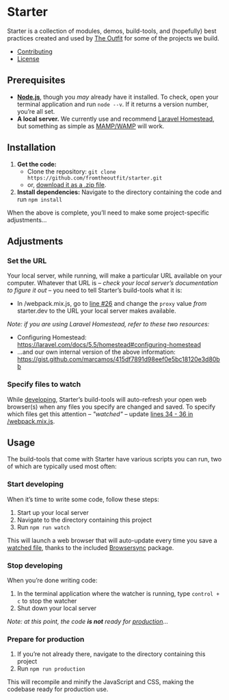 # Starter

Starter is a collection of modules, demos, build-tools, and (hopefully) best practices created and used by [The Outfit](https://theout.fit/) for some of the projects we build.

* [Contributing](https://github.com/fromtheoutfit/starter/blob/master/_docs/starter/contributing.md)
* [License](https://github.com/fromtheoutfit/starter/blob/master/_docs/starter/license.txt)

## Prerequisites

* [**Node.js**](https://nodejs.org/), though you _may_ already have it installed. To check, open your  terminal application and run `node --v`. If it returns a version number, you’re all set.
* **A local server.** We currently use and recommend [Laravel Homestead](https://laravel.com/docs/5.5/homestead), but something as simple as [MAMP/WAMP](https://www.mamp.info/) will work.

## Installation

1. **Get the code:**
    * Clone the repository: `git clone https://github.com/fromtheoutfit/starter.git`
    * or, [download it as a .zip file](https://github.com/fromtheoutfit/starter/archive/master.zip).
2. **Install dependencies:** Navigate to the directory containing the code and run `npm install`

When the above is complete, you’ll need to make some project-specific adjustments…

## Adjustments

### Set the URL

Your local server, while running, will make a particular URL available on your computer. Whatever that URL is – _check your local server’s documentation to figure it out_ – you need to tell Starter’s build-tools what it is:

* In /webpack.mix.js, go to [line #26](https://github.com/fromtheoutfit/starter/blob/master/webpack.mix.js#L26) and change the `proxy` value _from_ starter.dev to the URL your local server makes available.

_Note: if you are using Laravel Homestead, refer to these two resources:_

* Configuring Homestead: https://laravel.com/docs/5.5/homestead#configuring-homestead
* …and our own internal version of the above information: https://gist.github.com/marcamos/415df7891d98eef0e5bc18120e3d80bb

### Specify files to watch

While [developing](#start-developing), Starter’s build-tools will auto-refresh your open web browser(s) when any files you specify are changed and saved. To specify which files get this attention – _"watched"_ – update [lines 34 - 36 in /webpack.mix.js](https://github.com/fromtheoutfit/starter/blob/master/webpack.mix.js#L34-L36).

## Usage

The build-tools that come with Starter have various scripts you can run, two of which are typically used most often:

### Start developing

When it’s time to write some code, follow these steps:

1. Start up your local server
2. Navigate to the directory containing this project
3. Run `npm run watch`

This will launch a web browser that will auto-update every time you save a [watched file](#specify-files-to-watch), thanks to the included [Browsersync](https://www.browsersync.io/) package.

### Stop developing

When you’re done writing code:

1. In the terminal application where the watcher is running, type `control + c` to stop the watcher
2. Shut down your local server

_Note: at this point, the code **is not** ready for [production](#prepare-for-production)…_

### Prepare for production

1. If you’re not already there, navigate to the directory containing this project
2. Run `npm run production`

This will recompile and minify the JavaScript and CSS, making the codebase ready for production use.
